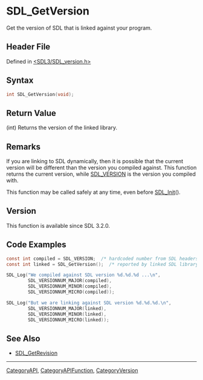 # SDL_GetVersion

Get the version of SDL that is linked against your program.

## Header File

Defined in [<SDL3/SDL_version.h>](https://github.com/libsdl-org/SDL/blob/main/include/SDL3/SDL_version.h)

## Syntax

```c
int SDL_GetVersion(void);
```

## Return Value

(int) Returns the version of the linked library.

## Remarks

If you are linking to SDL dynamically, then it is possible that the current
version will be different than the version you compiled against. This
function returns the current version, while [SDL_VERSION](SDL_VERSION) is
the version you compiled with.

This function may be called safely at any time, even before
[SDL_Init](SDL_Init)().

## Version

This function is available since SDL 3.2.0.

## Code Examples

```c
const int compiled = SDL_VERSION;  /* hardcoded number from SDL headers */
const int linked = SDL_GetVersion();  /* reported by linked SDL library */

SDL_Log("We compiled against SDL version %d.%d.%d ...\n",
        SDL_VERSIONNUM_MAJOR(compiled),
        SDL_VERSIONNUM_MINOR(compiled),
        SDL_VERSIONNUM_MICRO(compiled));

SDL_Log("But we are linking against SDL version %d.%d.%d.\n",
        SDL_VERSIONNUM_MAJOR(linked),
        SDL_VERSIONNUM_MINOR(linked),
        SDL_VERSIONNUM_MICRO(linked));
```

## See Also

- [SDL_GetRevision](SDL_GetRevision)

----
[CategoryAPI](CategoryAPI), [CategoryAPIFunction](CategoryAPIFunction), [CategoryVersion](CategoryVersion)

